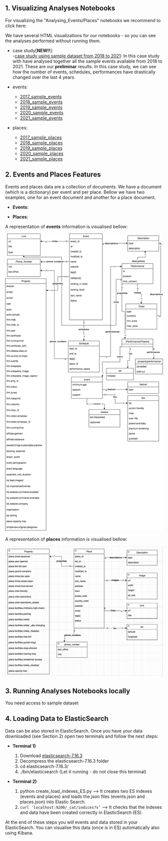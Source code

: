 ## 1. Visualizing Analyses Notebooks
For visualizing the "Analysing_Events/Places" notebooks we recommend to click here:

We have several HTML visualizations for our notebooks - so you can see the analyses performed without running them. 


 - case study[**NEW!!**]:  
       -[case study using sample dataset from 2018 to 2021](https://storage.googleapis.com/case_study_list/Case_Study_v2.html): In this case study with have analysed together all the sample events available from 2018 to 2021. These are our **preliminar** results. In this case study, we can see how the number of events, schedules, performances have drastically changed over the last 4 years.  

     
  - events:
	- [2017_sample_events](https://rosafilgueira.github.io/Exploring_TheList_Data/mining_LIST_2018_2021_data/html_visualizations/Analysing_Events_sample_20171101.html) 
	- [2018_sample_events](https://rosafilgueira.github.io/Exploring_TheList_Data/mining_LIST_2018_2021_data/html_visualizations/Analysing_Events_sample_20180501.html) 
	- [2019_sample_events](https://rosafilgueira.github.io/Exploring_TheList_Data/mining_LIST_2018_2021_data/html_visualizations/Analysing_Events_sample_20190501.html) 
	- [2020_sample_events](https://rosafilgueira.github.io/Exploring_TheList_Data/mining_LIST_2018_2021_data/html_visualizations/Analysing_Events_sample_20200501.html) 
	- [2021_sample_events](https://rosafilgueira.github.io/Exploring_TheList_Data/mining_LIST_2018_2021_data/html_visualizations/Analysing_Events_sample_20210501.html) 
  - places:
	- [2017_sample_places](https://rosafilgueira.github.io/Exploring_TheList_Data/mining_LIST_2018_2021_data/html_visualizations/Analysing_Places_sample_20171101.html) 
	- [2018_sample_places](https://rosafilgueira.github.io/Exploring_TheList_Data/mining_LIST_2018_2021_data/html_visualizations/Analysing_Places_sample_20180501.html) 
	- [2019_sample_places](https://rosafilgueira.github.io/Exploring_TheList_Data/mining_LIST_2018_2021_data/html_visualizations/Analysing_Places_sample_20190501.html) 
	- [2020_sample_places](https://rosafilgueira.github.io/Exploring_TheList_Data/mining_LIST_2018_2021_data/html_visualizations/Analysing_Places_sample_20100501.html) 
	- [2021_sample_places](https://rosafilgueira.github.io/Exploring_TheList_Data/mining_LIST_2018_2021_data/html_visualizations/Analysing_Places_sample_20210501.html) 


## 2. Events and Places Features

Events and places data are a collection of documents. We have a document (which is a dictionary) per event and per place.
Bellow we have two examples, one for an event document and another for a place document. 

- **Events**: 

- **Places**:


A representation of **events** information is visualised  bellow:

<img width="1121" alt="events_classes" src="./events_classes.png">

A representation of **places** information is visualised bellow:

<img width="1121" alt="places_classes" src="./places_classes.png">

## 3. Running Analyses Notebooks locally

You need access to sample dataset 

## 4. Loading Data to ElasticSearch

Data can be also stored in ElasticSearch. Once you have your data downloaded (see Section 2) open two terminals and follow the next steps:
- **Terminal 1)**
  1. Download [elasticsearch-7.16.3](https://www.elastic.co/downloads/elasticsearch)
  2. Decompress the elasticsearch-7.16.3 folder
  3. cd elasticsearch-7.16.3/
  4. ./bin/elasticsearch 
  (Let it running - do not close this terminal)

- **Terminal  2)**
   1. python create_load_indexes_ES.py  —> It creates two ES indexes (events and places) and loads the json files (events.json and places.json) into Elastic Search. 
   2. ``` curl 'localhost:9200/_cat/indices?v’ ``` —> It checks that the indexes and data have been created correctly in ElasticSearch (ES).

At the end of these steps you will events and data stored in your ElasticSearch. You can visualise this data (once is in ES) automatically also using Kibana. 

